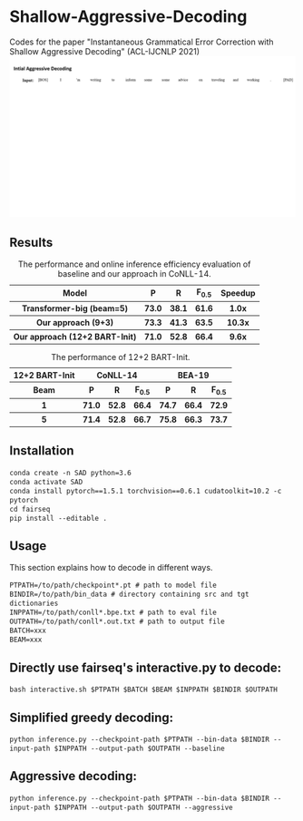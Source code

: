 # Shallow-Aggressive-Decoding
Codes for the paper "Instantaneous Grammatical Error Correction with Shallow Aggressive Decoding" (ACL-IJCNLP 2021)
![SAD](aggdec.gif)

## Results
<table>
  <caption> The performance and online inference efficiency evaluation of baseline and our approach in CoNLL-14. </caption>
  <tr> 
    <th> Model </th> 
    <th> P </th>
    <th> R </th>
    <th> F<sub>0.5</sub> </th>
    <th> Speedup </th>
  </tr>
  <tr>
    <th> Transformer-big (beam=5) </th>
    <th> 73.0 </th>
    <th> 38.1 </th>
    <th> 61.6 </th>
    <th> 1.0x </th>
  </tr>
  <tr>
    <th> Our approach (9+3) </th>
    <th> 73.3 </th>
    <th> 41.3 </th>
    <th> 63.5 </th>
    <th> 10.3x </th>
  </tr>
  <tr>
    <th> Our approach (12+2 BART-Init) </th>
    <th> 71.0 </th>
    <th> 52.8 </th>
    <th> 66.4 </th>
    <th> 9.6x </th>
  </tr>
</table>

<table>
  <caption> The performance of 12+2 BART-Init. </caption>
<thead>
  <tr>
    <th>12+2 BART-Init</th>
    <th colspan="3">CoNLL-14</th>
    <th colspan="3">BEA-19</th>
  </tr>
</thead>
<tbody>
  <tr>
    <th>Beam</th>
    <th>P</th>
    <th>R</th>
    <th>F<sub>0.5</sub></th>
    <th>P</th>
    <th>R</th>
    <th>F<sub>0.5</sub></th>
  </tr>
  <tr>
    <th>1</td>
    <th>71.0</th>
    <th>52.8</th>
    <th>66.4</th>
    <th>74.7</th>
    <th>66.4</th>
    <th>72.9</th>
  </tr>
  <tr>
    <th>5</th>
    <th>71.4</td>
    <th>52.8</td>
    <th>66.7</td>
    <th>75.8</td>
    <th>66.3</td>
    <th>73.7</td>
  </tr>
</tbody>
</table>

## Installation

```
conda create -n SAD python=3.6
conda activate SAD
conda install pytorch==1.5.1 torchvision==0.6.1 cudatoolkit=10.2 -c pytorch
cd fairseq
pip install --editable .
```

## Usage
This section explains how to decode in different ways.
```
PTPATH=/to/path/checkpoint*.pt # path to model file
BINDIR=/to/path/bin_data # directory containing src and tgt dictionaries  
INPPATH=/to/path/conll*.bpe.txt # path to eval file
OUTPATH=/to/path/conll*.out.txt # path to output file
BATCH=xxx
BEAM=xxx
```

## Directly use fairseq's interactive.py to decode:

```
bash interactive.sh $PTPATH $BATCH $BEAM $INPPATH $BINDIR $OUTPATH
```

## Simplified greedy decoding:

```
python inference.py --checkpoint-path $PTPATH --bin-data $BINDIR --input-path $INPPATH --output-path $OUTPATH --baseline 
```

## Aggressive decoding:

```
python inference.py --checkpoint-path $PTPATH --bin-data $BINDIR --input-path $INPPATH --output-path $OUTPATH --aggressive 
```
